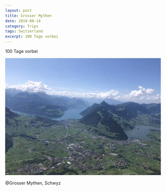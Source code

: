 ```yaml
---
layout: post
title: Grosser Mythen
date: 2019-08-14
category: Trips
tags: Switzerland
excerpt: 100 Tage vorbei
---
```


100 Tage vorbei

![](/img/img_9899.jpg?w=1024)

@Grosser Mythen, Schwyz